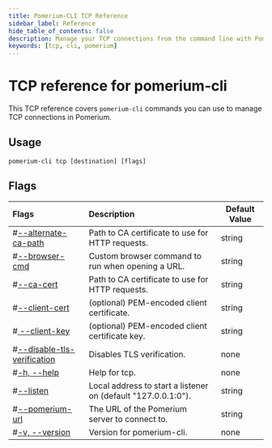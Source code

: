```yaml
---
title: Pomerium-CLI TCP Reference
sidebar_label: Reference
hide_table_of_contents: false
description: Manage your TCP connections from the command line with Pomerium-CLI.
keywords: [tcp, cli, pomerium]
---
```


# TCP reference for pomerium-cli

This TCP reference covers `pomerium-cli` commands you can use to manage TCP connections in Pomerium.

## Usage

```shell
pomerium-cli tcp [destination] [flags]
```

## Flags

| Flags | Description | Default Value |
| :-- | :-- | --- |
| <a className="entRef-anchor" id="--alternate-ca-path">#</a><a href='#--alternate-ca-path'>--alternate-ca-path</a> | Path to CA certificate to use for HTTP requests. | string |
| <a className="entRef-anchor" id="--browser-cmd">#</a><a href='#--browser-cmd'>--browser-cmd</a> | Custom browser command to run when opening a URL. | string |
| <a className="entRef-anchor" id="--ca-cert">#</a><a href='#--ca-cert'>--ca-cert</a> | Path to CA certificate to use for HTTP requests. | string |
| <a className="entRef-anchor" id="--client-cert">#</a><a href='#--client-cert'>--client-cert</a> | (optional) PEM-encoded client certificate. | string |
| <a className="entRef-anchor" id=" --client-key">#</a><a href='# --client-key'> --client-key</a> | (optional) PEM-encoded client certificate key. | string |
| <a className="entRef-anchor" id=" --disable-tls-verification">#</a><a href='# --disable-tls-verification'>--disable-tls-verification</a> | Disables TLS verification. | none |
| <a className="entRef-anchor" id="--help">#</a><a href='#--help'>-h, --help</a> | Help for tcp. | none |
| <a className="entRef-anchor" id="--listen">#</a><a href='#--listen'>--listen</a> | Local address to start a listener on (default "127.0.0.1:0"). | string |
| <a className="entRef-anchor" id="--pomerium-url">#</a><a href='#--pomerium-url'>--pomerium-url</a> | The URL of the Pomerium server to connect to. | string |
| <a className="entRef-anchor" id="--version">#</a><a href='#--version'>-v, --version</a> | Version for pomerium-cli. | none |
